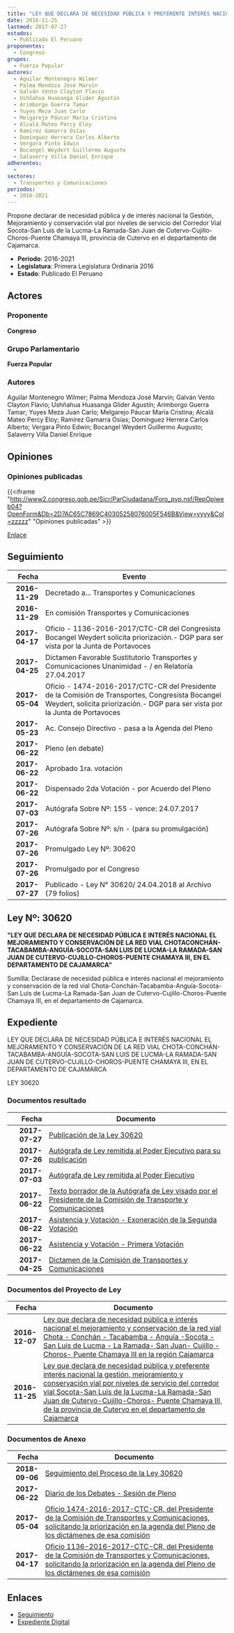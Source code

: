 ```yaml
---
title: "LEY QUE DECLARA DE NECESIDAD PÚBLICA Y PREFERENTE INTERÉS NACIONAL LA GESTIÓN, MEJORAMIENTO Y CONSERVACIÓN VIAL POR NIVELES DE SERVICIO DEL CORREDOR VIAL SOCOTA-SAN LUIS DE LA LUCMA-LA RAMADA-SAN JUAN DE CUTERVO-CUJILLO-CHOROS-PUENTE CHAMAYA III, PROVINCIA DE CUTERVO EN EL DEPARTAMENTO DE CAJAMARCA."
date: 2016-11-25
lastmod: 2017-07-27
estados: 
  - Publicado El Peruano
proponentes: 
  - Congreso
grupos: 
  - Fuerza Popular
autores: 
  - Aguilar Montenegro Wilmer
  - Palma Mendoza José Marvín
  - Galván Vento Clayton Flavio
  - Ushñahua Huasanga Glider Agustín
  - Arimborgo Guerra Tamar
  - Yuyes Meza Juan Carlo
  - Melgarejo Páucar María Cristina
  - Alcalá Mateo Percy Eloy
  - Ramírez Gamarra Osías
  - Domínguez Herrera Carlos Alberto
  - Vergara Pinto Edwin
  - Bocangel Weydert Guillermo Augusto
  - Salaverry Villa Daniel Enrique
adherentes: 
  - 
sectores: 
  - Transportes y Comunicaciones
periodos: 
  - 2016-2021
---
```


Propone declarar de necesidad pública y de interés nacional la Gestión, Mejoramiento y conservación vial por niveles de servicio del Corredor Vial Socota-San Luis de la Lucma-La Ramada-San Juan de Cutervo-Cujillo-Choros-Puente Chamaya III, provincia de Cutervo en el departamento de Cajamarca.

- **Periodo**: 2016-2021
- **Legislatura**: Primera Legislatura Ordinaria 2016
- **Estado**: Publicado El Peruano

## Actores

### Proponente

**Congreso**

### Grupo Parlamentario

**Fuerza Popular**

### Autores

Aguilar Montenegro Wilmer; Palma Mendoza José Marvín; Galván Vento Clayton Flavio; Ushñahua Huasanga Glider Agustín; Arimborgo Guerra Tamar; Yuyes Meza Juan Carlo; Melgarejo Páucar María Cristina; Alcalá Mateo Percy Eloy; Ramírez Gamarra Osías; Domínguez Herrera Carlos Alberto; Vergara Pinto Edwin; Bocangel Weydert Guillermo Augusto; Salaverry Villa Daniel Enrique


## Opiniones

### Opiniones publicadas

{{<iframe "http://www2.congreso.gob.pe/Sicr/ParCiudadana/Foro_pvp.nsf/RepOpiweb04?OpenForm&Db=2D7AC65C7869C40305258076005F546B&View=yyyy&Col=zzzzz" "Opiniones publicadas" >}}

[Enlace](http://www2.congreso.gob.pe/Sicr/ParCiudadana/Foro_pvp.nsf/RepOpiweb04?OpenForm&Db=2D7AC65C7869C40305258076005F546B&View=yyyy&Col=zzzzz)

## Seguimiento

| Fecha | Evento |
|------:|--------|
| **2016-11-29** | Decretado a... Transportes y Comunicaciones|
| **2016-11-29** | En comisión Transportes y Comunicaciones|
| **2017-04-17** | Oficio - 1136-2016-2017/CTC-CR del Congresista Bocangel Weydert solicita priorización.- DGP para ser vista por la Junta de Portavoces|
| **2017-04-25** | Dictamen Favorable Sustitutorio Transportes y Comunicaciones Unanimidad - / en Relatoría 27.04.2017|
| **2017-05-04** | Oficio - 1474-2016-2017/CTC-CR del Presidente de la Comisión de Transportes, Congresista Bocangel Weydert, solicita priorización.- DGP para ser vista por la Junta de Portavoces|
| **2017-05-23** | Ac. Consejo Directivo - pasa a la Agenda del Pleno|
| **2017-06-22** | Pleno (en debate)|
| **2017-06-22** | Aprobado 1ra. votación|
| **2017-06-22** | Dispensado 2da Votación - por Acuerdo del Pleno|
| **2017-07-03** | Autógrafa Sobre Nº: 155 - vence: 24.07.2017|
| **2017-07-26** | Autógrafa Sobre Nº: s/n - (para su promulgación)|
| **2017-07-26** | Promulgado Ley Nº: 30620|
| **2017-07-26** | Promulgado por el Congreso|
| **2017-07-27** | Publicado - Ley N° 30620/ 24.04.2018 al Archivo (79 folios)|

## Ley Nº: 30620

**"LEY QUE DECLARA DE NECESIDAD PÚBLICA E INTERÉS NACIONAL EL MEJORAMIENTO Y CONSERVACIÓN DE LA RED VIAL CHOTACONCHÁN-TACABAMBA-ANGUÍA-SOCOTA-SAN LUIS DE LUCMA-LA RAMADA-SAN JUAN DE CUTERVO-CUJILLO-CHOROS-PUENTE CHAMAYA III, EN EL DEPARTAMENTO DE CAJAMARCA"**

Sumilla: Declárase de necesidad pública e interés nacional el mejoramiento y conservación de la red vial Chota-Conchán-Tacabamba-Anguía-Socota-San Luis de Lucma-La Ramada-San Juan de Cutervo-Cujillo-Choros-Puente Chamaya III, en el departamento de Cajamarca.


## Expediente

LEY QUE DECLARA DE NECESIDAD PÚBLICA E INTERÉS NACIONAL EL MEJORAMIENTO Y CONSERVACIÓN DE LA RED VIAL CHOTA-CONCHÁN-TACABAMBA-ANGUÍA-SOCOTA-SAN LUIS DE LUCMA-LA RAMADA-SAN JUAN DE CUTERVO-CUJILLO-CHOROS-PUENTE CHAMAYA III, EN EL DEPARTAMENTO DE CAJAMARCA

LEY 30620


### Documentos resultado

| Fecha | Documento |
|------:|--------|
| **2017-07-27** | [Publicación de la Ley 30620](http://www.leyes.congreso.gob.pe/Documentos/2016_2021/ADLP/Normas_Legales/30620-LEY.pdf) |
| **2017-07-26** | [Autógrafa de Ley remitida al Poder Ejecutivo para su publicación](http://www.leyes.congreso.gob.pe/Documentos/2016_2021/ADLP/Texto_Aprobado/AU0068520170726.pdf) |
| **2017-07-03** | [Autógrafa de Ley remitida al Poder Ejecutivo](http://www.leyes.congreso.gob.pe/Documentos/2016_2021/Autografas/Ley_y_de_Resolucion_Legislativa/AU0068520170703.PDF) |
| **2017-06-22** | [Texto borrador de la Autógrafa de Ley visado por el Presidente de la Comisión de Transporte y Comunicaciones](http://www.leyes.congreso.gob.pe/Documentos/2016_2021/Texto_Borrador_de_Autografa/BAU0068520170622.pdf) |
| **2017-06-22** | [Asistencia y Votación - Exoneración de la Segunda Votación](http://www.leyes.congreso.gob.pe/Documentos/2016_2021/Asistencia_y_Votacion/Proyectos_de_Ley/Exoneracion_de_Segunda_Votacion/ESV0068520170622.pdf) |
| **2017-06-22** | [Asistencia y Votación - Primera Votación](http://www.leyes.congreso.gob.pe/Documentos/2016_2021/Asistencia_y_Votacion/Proyectos_de_Ley/AV0068520170622..pdf) |
| **2017-04-25** | [Dictamen de la Comisión de Transportes y Comunicaciones](http://www.leyes.congreso.gob.pe/Documentos/2016_2021/Dictamenes/Proyectos_de_Ley/00685DC23MAY20170425..pdf) |

### Documentos del Proyecto de Ley

| Fecha | Documento |
|------:|--------|
| **2016-12-07** | [Ley que declara de necesidad pública e interés nacional el mejoramiento y conservación de la red vial Chota - Conchán - Tacabamba - Anguía -Socota - San Luis de Lucma - La Ramada- San Juan- Cujillo - Choros- Puente Chamaya III en la región Cajamarca](http://www.leyes.congreso.gob.pe/Documentos/2016_2021/Proyectos_de_Ley_y_de_Resoluciones_Legislativas/PL0074520161207.pdf) |
| **2016-11-25** | [Ley que declara de necesidad pública y preferente interés nacional la gestión, mejoramiento y conservación vial por niveles de servicio del corredor vial Socota-San Luis de la Lucma-La Ramada-San Juan de Cutervo-Cujillo-Choros- Puente Chamaya III, de la provincia de Cutervo en el departamento de Cajamarca](http://www.leyes.congreso.gob.pe/Documentos/2016_2021/Proyectos_de_Ley_y_de_Resoluciones_Legislativas/PL0068520161125.pdf) |

### Documentos de Anexo

| Fecha | Documento |
|------:|--------|
| **2018-09-06** | [Seguimiento del Proceso de la Ley 30620](http://www.leyes.congreso.gob.pe/Documentos/2016_2021/Seguimiento_de_Proyectos_de_Ley/00685PL20180906.pdf) |
| **2017-06-22** | [Diario de los Debates - Sesión de Pleno](http://www2.congreso.gob.pe/Sicr/DiarioDebates/Publicad.nsf/SesionesPleno/05256D6E0073DFE90525814800610048/$FILE/SLO-2016-17A.pdf) |
| **2017-05-04** | [Oficio 1474-2016-2017-CTC-CR, del Presidente de la Comisión de Transportes y Comunicaciones, solicitando la priorización en la agenda del Pleno de los dictámenes de esa comisión](http://www.leyes.congreso.gob.pe/Documentos/2016_2021/Oficios/Comisiones_Ordinarias/OFICIO-1474-2016-2017-CTC-CR.pdf) |
| **2017-04-17** | [Oficio 1136-2016-2017-CTC-CR, del Presidente de la Comisión de Transportes y Comunicaciones, solicitando la priorización en la agenda del Pleno de los dictámenes de esa comisión](http://www.leyes.congreso.gob.pe/Documentos/2016_2021/Oficios/Comisiones_Ordinarias/OFICIO-1136-2016-2017-CTC-CR.pdf) |

## Enlaces 

- [Seguimiento](http://www2.congreso.gob.pehttp://www2.congreso.gob.pe/Sicr/TraDocEstProc/CLProLey2016.nsf/f7fff46988ca05b1052578e100829cc7/b7c7bd9dad4584ac05258076005ecbc2?OpenDocument)
- [Expediente Digital](http://www2.congreso.gob.pehttp://www2.congreso.gob.pe/Sicr/TraDocEstProc/CLProLey2016.nsf/f7fff46988ca05b1052578e100829cc7/b7c7bd9dad4584ac05258076005ecbc2?OpenDocument&Click=05257FB7005EB655.eb71d0cf91d8294e05256cdf006b5706/$Body/0.1C6C)
